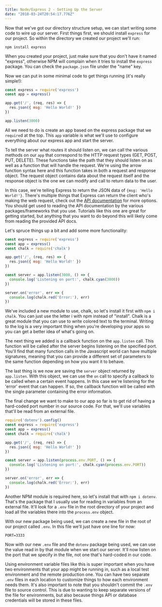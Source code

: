 ```yaml
---
title: Node/Express 2 - Setting Up the Server
date: "2018-03-24T20:54:17.776Z"
---
```


Now that we've got our directory structure setup, we can start writing some code to wire up our server. First things first, we should install `express` for our project. So within the directory we created our project we'll run:

`npm install express`

When you created your project, just make sure that you don't have it named "express", otherwise NPM will complain when it tries to install the `express` package. You can check the `package.json` file under the "name" key.

Now we can put in some minimal code to get things running (it's really simple!):

```js
const express = require('express')
const app = express()

app.get('/', (req, res) => {
  res.json({ msg: 'Hello World!' })
})

app.listen(3000)
```

All we need to do is create an app based on the express package that we `require`d at the top. This `app` variable is what we'll use to configure everything about our express app and start the server.

To tell the server what routes it should listen on, we can call the various methods on our `app` that correspond to the HTTP request types (GET, POST, PUT, DELETE). These functions take the path that they should listen on as well as a function that will handle the request. We're using the arrow function syntax here and this function takes in both a request and response object. The request object contains data about the request itself and the response object is the one we can modify and call to return data to the user.

In this case, we're telling Express to return the JSON data of `{msg: 'Hello World!'}`. There's multiple things that Express can return the client who's making the web request, check out the [API documentation](http://expressjs.com/en/4x/api.html) for more options. You should get used to reading the API documentation by the various packages/frameworks that you use. Tutorials like this one are great for getting started, but anything that you want to do beyond this will likely come from reading the provided API docs.

Let's spruce things up a bit and add some more functionality:

```js
const express = require('express')
const app = express()
const chalk = require('chalk')

app.get('/', (req, res) => {
  res.json({ msg: 'Hello World!' })
})

const server = app.listen(3000, () => {
  console.log('Listening on port:', chalk.cyan(3000))
})

server.on('error', err => {
  console.log(chalk.red('Error:'), err)
})
```

We've included a new module to use, chalk, so let's install it first with `npm i chalk`. You can just use the letter i with npm instead of "install". Chalk is a great module that you can use to write colored text to the terminal. Writing to the log is a very important thing when you're developing your apps so you can get a better idea of what's going on.

The next thing we added is a callback function on the `app.listen` call. This function will be called after the server begins listening on the specified port. You'll find that many function calls in the Javascript world can have multiple signatures, meaning that you can provide a different set of parameters to the same function depending on how you want it to behave.

The last thing is we now are saving the `server` object returned by `app.listen`. With this object, we can use the `on` call to specify a callback to be called when a certain event happens. In this case we're listening for the 'error' event that can happen. If so, the callback function will be called with the single parameter containing the error information.

The final change we want to make to our app so far is to get rid of having a hard-coded port number in our source code. For that, we'll use variables that'll be read from an external file.

```js
require('dotenv').config()
const express = require('express')
const app = express()
const chalk = require('chalk')

app.get('/', (req, res) => {
  res.json({ msg: 'Hello World!' })
})

const server = app.listen(process.env.PORT, () => {
  console.log('Listening on port:', chalk.cyan(process.env.PORT))
})

server.on('error', err => {
  console.log(chalk.red('Error:'), err)
})
```

Another NPM module is required here, so let's install that with `npm i dotenv`. That's the package that I usually use for reading in variables from an external file. It'll look for a `.env` file in the root directory of your project and load all the variables there into the `process.env` object.

With our new package being used, we can create a new file in the root of our project called `.env`. In this file we'll just have one line for now:

```
PORT=3333
```

Now with our new `.env` file and the `dotenv` package being used, we can use the value read in by that module when we start our server. It'll now listen on the port that we specify in the file, not one that's hard-coded in our code.

Using environment variable files like this is super important when you have two environments that your app might be running in, such as a local test environment and the remote production one. You can have two separate `.env` files in each location to customize things to how each environment needs them. It's also important to note that you shouldn't commit the `.env` file to source control. This is due to wanting to keep separate versions of the file for environments, but also because things API or database credentials will be stored in these files.
